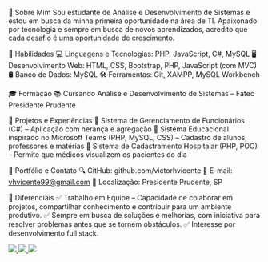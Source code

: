 🌟 Sobre Mim
Sou estudante de Análise e Desenvolvimento de Sistemas e estou em busca da minha primeira oportunidade na área de TI. Apaixonado por tecnologia e sempre em busca de novos aprendizados, acredito que cada desafio é uma oportunidade de crescimento.

🚀 Habilidades
💻 Linguagens e Tecnologias: PHP, JavaScript, C#, MySQL
🖥️ Desenvolvimento Web: HTML, CSS, Bootstrap, PHP, JavaScript (com MVC)
🛢️ Banco de Dados: MySQL
🛠️ Ferramentas: Git, XAMPP, MySQL Workbench

🎓 Formação
📚 Cursando Análise e Desenvolvimento de Sistemas – Fatec Presidente Prudente

💼 Projetos e Experiências
🔹 Sistema de Gerenciamento de Funcionários (C#) – Aplicação com herança e agregação
🔹 Sistema Educacional inspirado no Microsoft Teams (PHP, MySQL, CSS) – Cadastro de alunos, professores e matérias
🔹 Sistema de Cadastramento Hospitalar (PHP, POO) – Permite que médicos visualizem os pacientes do dia

🔗 Portfólio e Contato
🔍 GitHub: github.com/victorhvicente
📧 E-mail: vhvicente99@gmail.com
📍 Localização: Presidente Prudente, SP

🎯 Diferenciais
✅ Trabalho em Equipe – Capacidade de colaborar em projetos, compartilhar conhecimento e contribuir para um ambiente produtivo.
✅ Sempre em busca de soluções e melhorias, com iniciativa para resolver problemas antes que se tornem obstáculos.
✅ Interesse por desenvolvimento full stack.

<div>
<a href="mailto:vhvicente99@gmail.com">
<img src="https://img.shields.io/badge/Gmail-D14836?style=for-the-badge&logo=gmail&logoColor=white" target="_blank">
</a>
 
<a href="https://www.linkedin.com/in/victorvicente" target="_blank">
<img src="https://img.shields.io/badge/-LinkedIn-%230077B5?style=for-the-badge&logo=linkedin&logoColor=white">
</a>
 
<a href="https://www.instagram.com/vhvicente_" target="_blank">
<img src="https://img.shields.io/badge/-Instagram-%23E4405F?style=for-the-badge&logo=instagram&logoColor=white">
</a>
 
<div/>
